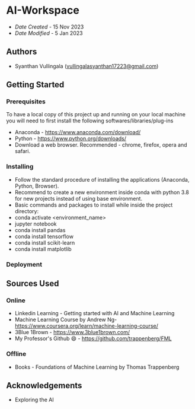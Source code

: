 # AI-Workspace

* *Date Created* - 15 Nov 2023
* *Date Modified* - 5 Jan 2023

## Authors
* Syanthan Vullingala (vullingalasyanthan17223@gmail.com)

## Getting Started

### Prerequisites
To have a local copy of this project up and running on your local machine you will need to first install the following softwares/libraries/plug-ins
* Anaconda - https://www.anaconda.com/download/
* Python - https://www.python.org/downloads/
* Download a web browser. Recommended - chrome, firefox, opera and safari.

### Installing
* Follow the standard procedure of installing the applications (Anaconda, Python, Browser).
* Recommend to create a new environment inside conda with python 3.8 for new projects instead of using base environment.
* Basic commands and packages to install while inside the project directory:
* conda activate <environment_name>
* jupyter notebook
* conda install pandas
* conda install tensorflow
* conda install scikit-learn
* conda install matplotlib

### Deployment

## Sources Used

### Online
* Linkedin Learning - Getting started with AI and Machine Learning
* Machine Learning Course by Andrew Ng- https://www.coursera.org/learn/machine-learning-course/
* 3Blue 1Brown - https://www.3blue1brown.com/
* My Professor's Github 😄 - https://github.com/trappenberg/FML

### Offline
* Books - Foundations of Machine Learning by Thomas Trappenberg

## Acknowledgements
* Exploring the AI
